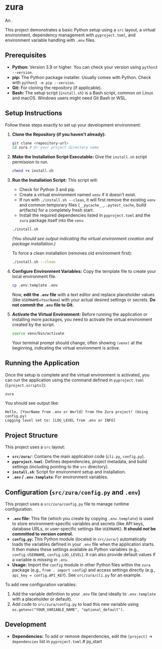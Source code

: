# zura

An .

This project demonstrates a basic Python setup using a `src` layout, a virtual environment, dependency management with `pyproject.toml`, and environment variable handling with `.env` files.

## Prerequisites

*   **Python:** Version 3.9 or higher. You can check your version using `python3 --version`.
*   **pip:** The Python package installer. Usually comes with Python. Check with `python3 -m pip --version`.
*   **Git:** For cloning the repository (if applicable).
*   **Bash:** The setup script (`install.sh`) is a Bash script, common on Linux and macOS. Windows users might need Git Bash or WSL.

## Setup Instructions

Follow these steps exactly to set up your development environment:

1.  **Clone the Repository (if you haven't already):**
    ```bash
    git clone <repository-url>
    cd zura # Or your project directory name
    ```

2.  **Make the Installation Script Executable:**
    Give the `install.sh` script permission to run.
    ```bash
    chmod +x install.sh
    ```

3.  **Run the Installation Script:**
    This script will:
    *   Check for Python 3 and pip.
    *   Create a virtual environment named `venv` if it doesn't exist.
    *   If run with `./install.sh --clean`, it will first remove the existing `venv` and common temporary files (`__pycache__`, `.pytest_cache`, build artifacts) for a completely fresh start.
    *   Install the required dependencies listed in `pyproject.toml` and the `zura` package itself into the `venv`.
    ```bash
    ./install.sh
    ```
    *(You should see output indicating the virtual environment creation and package installation.)*

    To force a clean installation (removes old environment first):
    ```bash
    ./install.sh --clean
    ```

4.  **Configure Environment Variables:**
    Copy the template file to create your local environment file.
    ```bash
    cp .env.template .env
    ```
    Now, **edit the `.env` file** with a text editor and replace placeholder values (like `USERNAME=YourName`) with your actual desired settings or secrets. **Do not commit the `.env` file to Git.**

5.  **Activate the Virtual Environment:**
    Before running the application or installing more packages, you need to activate the virtual environment created by the script.
    ```bash
    source venv/bin/activate
    ```
    Your terminal prompt should change, often showing `(venv)` at the beginning, indicating the virtual environment is active.

## Running the Application

Once the setup is complete and the virtual environment is activated, you can run the application using the command defined in `pyproject.toml` (`[project.scripts]`):

```bash
zura
```

You should see output like:
```
Hello, [YourName from .env or World] from the Zura project! (Using config.py)
Logging level set to: [LOG_LEVEL from .env or INFO]
```

## Project Structure

This project uses a `src` layout:

*   **`src/zura/`**: Contains the main application code (`cli.py`, `config.py`).
*   **`pyproject.toml`**: Defines dependencies, project metadata, and build settings (including pointing to the `src` directory).
*   **`install.sh`**: Script for environment setup and installation.
*   **`.env` / `.env.template`**: For environment variables.

## Configuration (`src/zura/config.py` and `.env`)

This project uses a `src/zura/config.py` file to manage runtime configuration.

*   **`.env` file:** This file (which you create by copying `.env.template`) is used to store environment-specific variables and secrets (like API keys, database URLs, or user-specific settings like `USERNAME`). **It should *not* be committed to version control.**
*   **`config.py`:** This Python module (located in `src/zura/`) automatically loads the variables defined in your `.env` file when the application starts. It then makes these settings available as Python variables (e.g., `config.USERNAME`, `config.LOG_LEVEL`). It can also provide default values if a variable is missing in `.env`.
*   **Usage:** Import the `config` module in other Python files within the `zura` package (e.g., `from . import config`) and access settings directly (e.g., `api_key = config.API_KEY`). See `src/zura/cli.py` for an example.

To add new configuration variables:
1.  Add the variable definition to your `.env` file (and ideally to `.env.template` with a placeholder or default).
2.  Add code to `src/zura/config.py` to load this new variable using `os.getenv("YOUR_VARIABLE_NAME", "optional_default")`.

## Development

*   **Dependencies:** To add or remove dependencies, edit the `[project]` -> `dependencies` list in `pyproject.toml`.# py_start
